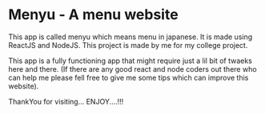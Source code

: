 # Menyu - A menu website

This app is called menyu which means menu in japanese. It is made using ReactJS and NodeJS. This project is made by me for my college project. 

This app is a fully functioning app that might require just a lil bit of twaeks here and there. (If there are any good react and node coders out there who can help me please fell free to give me some tips which can improve this website).

ThankYou for visiting... ENJOY....!!!
